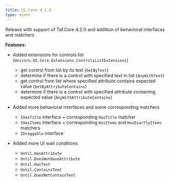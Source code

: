 ```yaml
---
title: UI.Core 4.1.0
type: minor
---
```


Release with support of Taf.Core 4.2.0 and addition of behavioral interfaces and matchers

**Features:**

* Added extensions for controls list (`Unicorn.UI.Core.Extensions.ControlsListExtensions`)
  - get control from list by its text (`GetByText`)
  - determine if there is a control with specified text in list (`AnyWithText`)
  - get control from list where specified attribute contains expected value (`GetByAttributeContains`)
  - determine if there is a control with specified attribute containing expected value (`AnyWithAttributeContains`)

* Added more behavioral interfaces and some corresponding matchers
  - `IHasTitle` interface + corresponding `HasTitle` matcher
  - `IHasItems` interface + corresponding `HasItems` and `HasExactlyItems` matchers
  - `IDraggable` interface

* Added more UI wait conditions
  - `Until.HasAttribute`
  - `Until.DoesNotHaveAttribute`
  - `Until.HasText`
  - `Until.ContainsText`
  - `Until.DoesNotContainText`